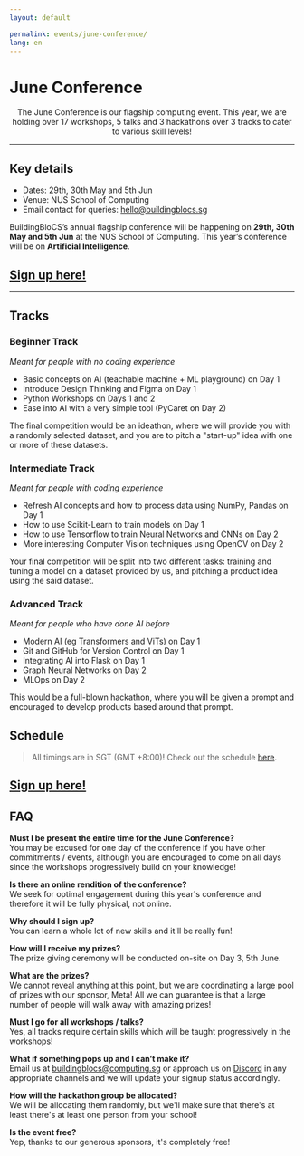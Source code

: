 ```yaml
---
layout: default

permalink: events/june-conference/
lang: en
---
```


# June Conference

<p style="text-align: center">The June Conference is our flagship computing event. This year, we are holding over 17 workshops, 5 talks and 3 hackathons over 3 tracks to cater to various skill levels!</p>

---
## Key details
- Dates: 29th, 30th May and 5th Jun
- Venue: NUS School of Computing
- Email contact for queries: <hello@buildingblocs.sg>

BuildingBloCS’s annual flagship conference will be happening on **29th, 30th May and 5th Jun** at the NUS School of Computing. This year’s conference will be on **Artificial Intelligence**. 
## <a class="btn" href="https://go.buildingblocs.sg/june"> Sign up here! </a> 
---

## Tracks
### Beginner Track
_Meant for people with no coding experience_
- Basic concepts on AI (teachable machine + ML playground) on Day 1
- Introduce Design Thinking and Figma on Day 1
- Python Workshops on Days 1 and 2
- Ease into AI with a very simple tool (PyCaret on Day 2)

The final competition would be an ideathon, where we will provide you with a randomly selected dataset, and you are to pitch a "start-up" idea with one or more of these datasets.

### Intermediate Track
_Meant for people with coding experience_
- Refresh AI concepts and how to process data using NumPy, Pandas on Day 1
- How to use Scikit-Learn to train models on Day 1
- How to use Tensorflow to train Neural Networks and CNNs on Day 2
- More interesting Computer Vision techniques using OpenCV on Day 2

Your final competition will be split into two different tasks: training and tuning a model on a dataset provided by us, and pitching a product idea using the said dataset.

### Advanced Track
_Meant for people who have done AI before_
- Modern AI (eg Transformers and ViTs) on Day 1
- Git and GitHub for Version Control on Day 1
- Integrating AI into Flask on Day 1
- Graph Neural Networks on Day 2
- MLOps on Day 2

This would be a full-blown hackathon, where you will be given a prompt and encouraged to develop products based around that prompt.

## Schedule
> All timings are in SGT (GMT +8:00)!
Check out the schedule <a href="https://docs.google.com/spreadsheets/d/e/2PACX-1vSWj7F_US-g7GEK8dnUXNr1wjEbrX534OzKxjAlvFAhP3VTv-sCfQEp82MdDpxfgSyAHILUJ6r3dPZ4/pubhtml?widget=true&amp;headers=false">here</a>.

## <a class="btn" href="https://go.buildingblocs.sg/june"> Sign up here! </a> 

## FAQ
<strong>Must I be present the entire time for the June Conference?</strong>
<br>You may be excused for one day of the conference if you have other commitments / events, although you are encouraged to come on all days since the workshops progressively build on your knowledge!

<strong>Is there an online rendition of the conference?</strong>
<br>We seek for optimal engagement during this year's conference and therefore it will be fully physical, not online.

<strong>Why should I sign up?</strong>
<br>You can learn a whole lot of new skills and it'll be really fun!

<strong>How will I receive my prizes?</strong>
<br>The prize giving ceremony will be conducted on-site on Day 3, 5th June.

<strong>What are the prizes?</strong>
<br>We cannot reveal anything at this point, but we are coordinating a large pool of prizes with our sponsor, Meta! All we can guarantee is that a large number of people will walk away with amazing prizes!

<strong>Must I go for all workshops / talks?</strong>
<br>Yes, all tracks require certain skills which will be taught progressively in the workshops! 

<strong>What if something pops up and I can’t make it?</strong>
<br>Email us at <a href="mailto:buildingblocs@computing.sg">buildingblocs@computing.sg</a> or approach us on <a href="https://discord.gg/VSHyrbsJFs">Discord</a> in any appropriate channels and we will update your signup status accordingly.

<strong>How will the hackathon group be allocated?</strong>
<br>We will be allocating them randomly, but we'll make sure that there's at least there's at least one person from your school!

<strong>Is the event free?</strong>
<br>Yep, thanks to our generous sponsors, it's completely free!
